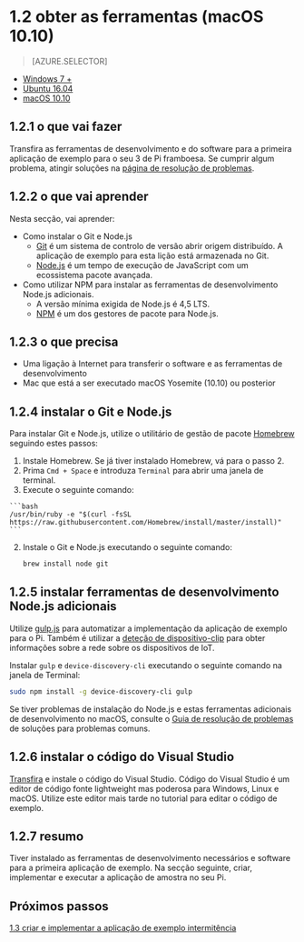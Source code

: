 <properties
 pageTitle="Obter as ferramentas (macOS 10.10) | Microsoft Azure"
 description="Transfira e instale as ferramentas e necessárias software para a primeira aplicação de exemplo para o seu Pi no macOS."
 services="iot-hub"
 documentationCenter=""
 authors="shizn"
 manager="timlt"
 tags=""
 keywords=""/>

<tags
 ms.service="iot-hub"
 ms.devlang="multiple"
 ms.topic="article"
 ms.tgt_pltfrm="na"
 ms.workload="na"
 ms.date="10/21/2016"
 ms.author="xshi"/>

# <a name="12-get-the-tools-macos-1010"></a>1.2 obter as ferramentas (macOS 10.10)

> [AZURE.SELECTOR]
- [Windows 7 +](iot-hub-raspberry-pi-kit-node-lesson1-get-the-tools-win32.md)
- [Ubuntu 16.04](iot-hub-raspberry-pi-kit-node-lesson1-get-the-tools-ubuntu.md)
- [macOS 10.10](iot-hub-raspberry-pi-kit-node-lesson1-get-the-tools-mac.md)

## <a name="121-what-you-will-do"></a>1.2.1 o que vai fazer

Transfira as ferramentas de desenvolvimento e do software para a primeira aplicação de exemplo para o seu 3 de Pi framboesa. Se cumprir algum problema, atingir soluções na [página de resolução de problemas](iot-hub-raspberry-pi-kit-node-troubleshooting.md).

## <a name="122-what-you-will-learn"></a>1.2.2 o que vai aprender
Nesta secção, vai aprender:

- Como instalar o Git e Node.js
    - [Git](https://git-scm.com) é um sistema de controlo de versão abrir origem distribuído. A aplicação de exemplo para esta lição está armazenada no Git.
    - [Node.js](https://nodejs.org/en/) é um tempo de execução de JavaScript com um ecossistema pacote avançada.
- Como utilizar NPM para instalar as ferramentas de desenvolvimento Node.js adicionais.
  - A versão mínima exigida de Node.js é 4,5 LTS.
  - [NPM](https://www.npmjs.com) é um dos gestores de pacote para Node.js.

## <a name="123-what-you-need"></a>1.2.3 o que precisa

- Uma ligação à Internet para transferir o software e as ferramentas de desenvolvimento
- Mac que está a ser executado macOS Yosemite (10.10) ou posterior

## <a name="124-install-git-and-nodejs"></a>1.2.4 instalar o Git e Node.js

Para instalar Git e Node.js, utilize o utilitário de gestão de pacote [Homebrew](http://brew.sh) seguindo estes passos:

1. Instale Homebrew. Se já tiver instalado Homebrew, vá para o passo 2.
  1. Prima `Cmd + Space` e introduza `Terminal` para abrir uma janela de terminal.
  2. Execute o seguinte comando:

    ```bash
    /usr/bin/ruby -e "$(curl -fsSL https://raw.githubusercontent.com/Homebrew/install/master/install)"
    ```
2. Instale o Git e Node.js executando o seguinte comando:

    ```bash
    brew install node git
    ```

## <a name="125-install-additional-nodejs-development-tools"></a>1.2.5 instalar ferramentas de desenvolvimento Node.js adicionais

Utilize [gulp.js](http://gulpjs.com) para automatizar a implementação da aplicação de exemplo para o Pi. Também é utilizar a [deteção de dispositivo-clip](https://github.com/Azure/device-discovery-cli) para obter informações sobre a rede sobre os dispositivos de IoT.

Instalar `gulp` e `device-discovery-cli` executando o seguinte comando na janela de Terminal:

```bash
sudo npm install -g device-discovery-cli gulp
```

Se tiver problemas de instalação do Node.js e estas ferramentas adicionais de desenvolvimento no macOS, consulte o [Guia de resolução de problemas](iot-hub-raspberry-pi-kit-node-troubleshooting.md) de soluções para problemas comuns.

## <a name="126-install-visual-studio-code"></a>1.2.6 instalar o código do Visual Studio

[Transfira](https://code.visualstudio.com/docs/setup/osx) e instale o código do Visual Studio. Código do Visual Studio é um editor de código fonte lightweight mas poderosa para Windows, Linux e macOS. Utilize este editor mais tarde no tutorial para editar o código de exemplo.

## <a name="127-summary"></a>1.2.7 resumo

Tiver instalado as ferramentas de desenvolvimento necessários e software para a primeira aplicação de exemplo. Na secção seguinte, criar, implementar e executar a aplicação de amostra no seu Pi.

## <a name="next-steps"></a>Próximos passos

[1.3 criar e implementar a aplicação de exemplo intermitência](iot-hub-raspberry-pi-kit-node-lesson1-deploy-blink-app.md)
